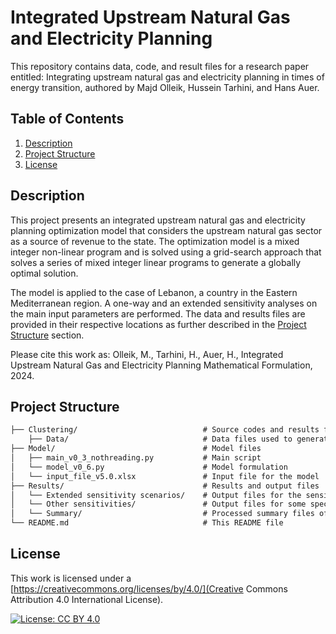 
# Integrated Upstream Natural Gas and Electricity Planning 

This repository contains data, code, and result files for a research paper entitled: Integrating upstream natural gas and electricity planning in times of energy transition, authored by Majd Olleik, Hussein Tarhini, and Hans Auer.

## Table of Contents
1. [Description](#description)
2. [Project Structure](#project-structure)
3. [License](#license)

## Description

This project presents an integrated upstream natural gas and electricity planning optimization model that considers the upstream natural gas sector as a source of revenue to the state. The optimization model is a mixed integer non-linear program and is solved using a grid-search approach that solves a series of mixed integer linear programs to generate a globally optimal solution.

The model is applied to the case of Lebanon, a country in the Eastern Mediterranean region. A one-way and an extended sensitivity analyses on the main input parameters are performed. The data and results files are provided in their respective locations as further described in the [Project Structure](#project-structure) section.

<!--**Reference**: [#](Integrating upstream natural gas and electricity planning in times of energy transition)-->

Please cite this work as: Olleik, M., Tarhini, H., Auer, H., Integrated Upstream Natural Gas and Electricity Planning Mathematical Formulation, 2024.

## Project Structure
```markdown
├── Clustering/                            # Source codes and results for the generation of representative days
    ├── Data/                              # Data files used to generate the representative days       
├── Model/                                 # Model files
│   ├── main_v0_3_nothreading.py           # Main script
│   └── model_v0_6.py                      # Model formulation
│   └── input_file_v5.0.xlsx               # Input file for the model
├── Results/                               # Results and output files
│   └── Extended sensitivity scenarios/    # Output files for the sensitivity scenarios
│   └── Other sensitivities/               # Output files for some special sensitivities
│   └── Summary/                           # Processed summary files of the results
└── README.md                              # This README file
```
## License
This work is licensed under a [https://creativecommons.org/licenses/by/4.0/](Creative Commons Attribution 4.0 International License).

[![License: CC BY 4.0](https://img.shields.io/badge/License-CC%20BY%204.0-lightgrey.svg)](https://creativecommons.org/licenses/by/4.0/)



